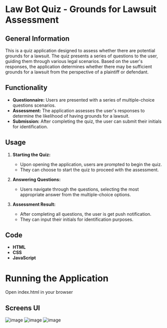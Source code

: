 # Law Bot Quiz - Grounds for Lawsuit Assessment

## General Information
This is a quiz application designed to assess whether there are potential grounds for a lawsuit. The quiz presents a series of questions to the user, guiding them through various legal scenarios. Based on the user's responses, the application determines whether there may be sufficient grounds for a lawsuit from the perspective of a plaintiff or defendant.

## Functionality
- **Questionnaire:** Users are presented with a series of multiple-choice questions scenarios.
- **Assessment:** The application assesses the user's responses to determine the likelihood of having grounds for a lawsuit.
- **Submission:** After completing the quiz, the user can submit their initials for identification.

## Usage
1. **Starting the Quiz:**
   - Upon opening the application, users are prompted to begin the quiz.
   - They can choose to start the quiz to proceed with the assessment.

2. **Answering Questions:**
   - Users navigate through the questions, selecting the most appropriate answer from the multiple-choice options.

3. **Assessment Result:**
   - After completing all questions, the user is get push notification.
   - They can input their initials for identification purposes.
  
## Code
- **HTML**
- **CSS**
- **JavaScript**
  
# Running the Application
  Open index.html in your browser
  
## Screens UI

![image](https://github.com/OrtalNosik/JavaScript-Law-Bot-Proj/assets/93153515/98b51d0b-e8ca-4402-945c-1520b478bf2c)
![image](https://github.com/OrtalNosik/JavaScript-Law-Bot-Proj/assets/93153515/7d30c0af-d249-40ad-afc4-4248b809430f)
![image](https://github.com/OrtalNosik/JavaScript-Law-Bot-Proj/assets/93153515/94949a9a-3464-4d79-a0bc-a4b1b707327c)

